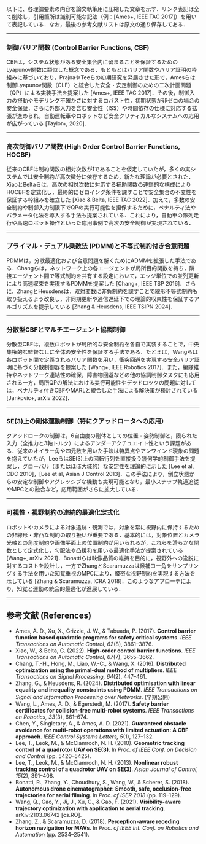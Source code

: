 以下に、各理論要素の内容を論文執筆用に圧縮した文章を示す．リンク表記は全て削除し，引用箇所は識別可能な記法（例：[Ames+, IEEE TAC 2017]）を用いて表記している．なお，最後の参考文献リストは原文の通り保存してある．

---

### 制御バリア関数 (Control Barrier Functions, CBF)

CBFは，システム状態がある安全集合内に留まることを保証するためのLyapunov関数に類似した概念である．もともとはバリア関数やバリア証明の枠組みに基づいており，PrajnaやTeeらの初期研究を発展させた形で，Amesらは制御Lyapunov関数（CLF）と統合した安全・安定制御のための二次計画問題（QP）による実装手法を提案した [Ames+, IEEE TAC 2017]．その後，制御入力の摂動やモデリング不確かさに対するロバスト性，初期状態が非ゼロの場合の安全保証，さらに外部入力を含む安全性（ISS）や時間依存の仕様に対応する拡張が進められ，自動運転車やロボットなど安全クリティカルなシステムへの応用が広がっている [Taylor+, 2020]．

---

### 高次制御バリア関数 (High Order Control Barrier Functions, HOCBF)

従来のCBFは制約関数の相対次数が1であることを仮定していたが，多くの実システムでは安全制約が高次微分に依存するため，新たな理論が必要とされた．XiaoとBeltaらは，高次の相対次数に対応する補助関数の連鎖的な構成によりHOCBFを定式化し，最終的にゼロイング条件を課すことで安全集合の不変性を保証する枠組みを確立した [Xiao & Belta, IEEE TAC 2022]．加えて，多数の安全制約や制御入力制限下でQPの実行可能性を担保するために，ペナルティ法やパラメータ化法を導入する手法も提案されている．これにより，自動車の隊列走行や高速ロボット操作といった応用事例で高次の安全制御が実現されている．

---

### プライマル・デュアル乗数法 (PDMM)と不等式制約付き合意問題

PDMMは，分散最適化および合意問題を解くためにADMMを拡張した手法である．Changらは，ネットワーク上の各エージェントが局所目的関数を持ち，隣接エージェント間で等式制約を共有する設定において，エッジ単位での並列更新により高速収束を実現するPDMMを提案した [Chang+, IEEE TSP 2016]．さらに，ZhangとHeusdensは，双対変数に非負制約を課すことで線形不等式制約も取り扱えるよう改良し，非同期更新や通信遅延下での理論的収束性を保証するアルゴリズムを提示している [Zhang & Heusdens, IEEE TSIPN 2024]．

---

### 分散型CBFとマルチエージェント協調制御

分散型CBFは，複数ロボットが局所的な安全制約を各自で実装することで，中央集権的な監督なしに全体の安全性を保証する手法である．たとえば，Wangらは各ロボット間で定義されるバリア関数を用い，衝突回避を実現する安全バリア証明に基づく分散制御器を提案した [Wang+, IEEE Robotics 2017]．また，編隊維持やネットワーク連結性の確保，障害物回避などの他の協調制御タスクにも応用される一方，局所QPの解法における実行可能性やデッドロックの問題に対しては，ペナルティ付きCBFやMARLと統合した手法による解決策が検討されている [Jankovic+, arXiv 2022]．

---

### SE(3)上の剛体運動制御（特にクアッドロータへの応用）

クアッドロータの制御は，6自由度の剛体としての位置・姿勢制御と，限られた入力（全推力と3軸トルク）によるアンダーアクチュエイト性という課題がある．従来のオイラー角や四元数を用いた手法は特異点やアンワインド現象の問題を抱えていたが，LeeらはSE(3)上の回転行列を直接扱う幾何学的制御手法を提案し，グローバル（またはほぼ大域的）な安定性を理論的に示した [Lee et al, CDC 2010]，[Lee et al, Asian J Control 2013]．この手法により，倒立状態からの安定な制御やアグレッシブな機動も実現可能となり，最小スナップ軌道追従やMPCとの融合など，応用範囲がさらに拡大している．

---

### 可視性・視野制約の連続的最適化定式化

ロボットやカメラによる対象追跡・観測では，対象を常に視野内に保持するための非線形・非凸な制約の取り扱いが重要である．基本的には，対象位置とカメラ光軸との角度制約や画像平面上の位置制約が用いられるが，これらを滑らかな関数として定式化し，勾配法や凸緩和を用いる最適化手法が提案されている [Wang+, arXiv 2021]．Bonattiらは映像品質の維持を目的に，視野外への逸脱に対するコストを設計し，一方でZhangとScaramuzzaは候補ヨー角をサンプリングする手法を用いた知覚重視のMPCにより，厳密な視野制約を実現する方法を示している [Zhang & Scaramuzza, ICRA 2018]．このようなアプローチにより，知覚と運動の統合的最適化が進展している．

---

## 参考文献 (References)

- Ames, A. D., Xu, X., Grizzle, J. W., & Tabuada, P. (2017). **Control barrier function based quadratic programs for safety critical systems**. *IEEE Transactions on Automatic Control, 62*(8), 3861–3876.  
- Xiao, W., & Belta, C. (2022). **High-order control barrier functions**. *IEEE Transactions on Automatic Control, 67*(7), 3655–3662.  
- Chang, T.-H., Hong, M., Liao, W.-C., & Wang, X. (2016). **Distributed optimization using the primal-dual method of multipliers**. *IEEE Transactions on Signal Processing, 64*(2), 447–461.  
- Zhang, G., & Heusdens, R. (2024). **Distributed optimisation with linear equality and inequality constraints using PDMM**. *IEEE Transactions on Signal and Information Processing over Networks*. (早期公開)  
- Wang, L., Ames, A. D., & Egerstedt, M. (2017). **Safety barrier certificates for collision-free multi-robot systems**. *IEEE Transactions on Robotics, 33*(3), 661–674.  
- Chen, Y., Singletary, A., & Ames, A. D. (2021). **Guaranteed obstacle avoidance for multi-robot operations with limited actuation: A CBF approach**. *IEEE Control Systems Letters, 5*(1), 127–132.  
- Lee, T., Leok, M., & McClamroch, N. H. (2010). **Geometric tracking control of a quadrotor UAV on SE(3)**. In *Proc. of IEEE Conf. on Decision and Control* (pp. 5420–5425).  
- Lee, T., Leok, M., & McClamroch, N. H. (2013). **Nonlinear robust tracking control of a quadrotor UAV on SE(3)**. *Asian Journal of Control, 15*(2), 391–408.  
- Bonatti, R., Zhang, Y., Choudhury, S., Wang, W., & Scherer, S. (2018). **Autonomous drone cinematographer: Smooth, safe, occlusion-free trajectories for aerial filming**. In *Proc. of ISER 2018* (pp. 119–129).  
- Wang, Q., Gao, Y., Ji, J., Xu, C., & Gao, F. (2021). **Visibility-aware trajectory optimization with application to aerial tracking**. arXiv:2103.06742 [cs.RO].  
- Zhang, Z., & Scaramuzza, D. (2018). **Perception-aware receding horizon navigation for MAVs**. In *Proc. of IEEE Int. Conf. on Robotics and Automation* (pp. 2534–2541).  
